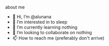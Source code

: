 about me
- 👋 Hi, I’m @alunana
- 👀 I’m interested in to sleep
- 🌱 I’m currently learning nothing
- 💞️ I’m looking to collaborate on nothing
- 📫 How to reach me (preferably don't arrive)

<!---
alunana/alunana is a ✨ special ✨ repository because its `README.md` (this file) appears on your GitHub profile.
You can click the Preview link to take a look at your changes.
--->
